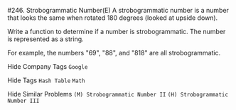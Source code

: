#246. Strobogrammatic Number(E)
A strobogrammatic number is a number that looks the same when rotated 180 degrees (looked at upside down).

Write a function to determine if a number is strobogrammatic. The number is represented as a string.

For example, the numbers "69", "88", and "818" are all strobogrammatic.

Hide Company Tags ```Google```

Hide Tags ```Hash Table``` ```Math```

Hide Similar Problems ```(M) Strobogrammatic Number II``` ```(H) Strobogrammatic Number III```

